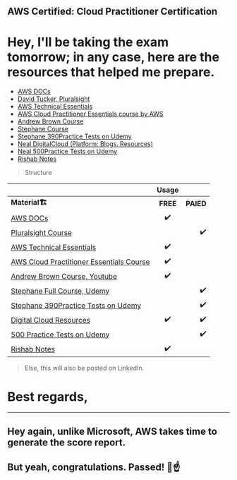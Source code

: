 ## AWS Certified: Cloud Practitioner Certification

# Hey, I'll be taking the exam tomorrow; in any case, here are the resources that helped me prepare.




- [AWS DOCs](https://docs.aws.amazon.com/)
- [David Tucker, Pluralsight](https://www.pluralsight.com/paths/aws-certified-cloud-practitioner-clf-c01?exp=2)
- [AWS Technical Essentials](https://explore.skillbuilder.aws/learn/course/1851/play/45289/aws-technical-essentials)
- [AWS Cloud Practitioner Essentials course by AWS](https://explore.skillbuilder.aws/learn/course/9449/exam-prep-aws-certified-cloud-practitioner)
- [Andrew Brown Course](https://www.youtube.com/watch?v=SOTamWNgDKc)
- [Stephane Course](https://www.udemy.com/course/aws-certified-cloud-practitioner-new/)
- [Stephane 390Practice Tests on Udemy](https://www.udemy.com/course/practice-exams-aws-certified-cloud-practitioner/)
- [Neal DigitalCloud (Platform: Blogs, Resources)](https://digitalcloud.training/)
- [Neal 500Practice Tests on Udemy](https://www.udemy.com/course/aws-certified-cloud-practitioner-practice-exams-c/)
- [Rishab Notes](https://notes.rishab.cloud/aws-cloudpractitioner)

> Structure

| |  Usage|     |
|:-------- |:--------:| --------:|
| <b>Material<b>🏗️        |  <b>FREE<b>   |     <b>PAIED<b> |
| [AWS DOCs](https://docs.aws.amazon.com/)      |  ✔️    |     |
| [Pluralsight Course](https://www.pluralsight.com/paths/aws-certified-cloud-practitioner-clf-c01?exp=2)      |      | ✔️     |
| [AWS Technical Essentials](https://explore.skillbuilder.aws/learn/course/1851/play/45289/aws-technical-essentials)      | ✔️      |     |
| [AWS Cloud Practitioner Essentials Course](https://explore.skillbuilder.aws/learn/course/9449/exam-prep-aws-certified-cloud-practitioner)      |    ✔️ |     |
|  [Andrew Brown Course, Youtube](https://www.youtube.com/watch?v=SOTamWNgDKc)       |   ✔️   |      |
|  [Stephane Full Course, Udemy](https://www.udemy.com/course/aws-certified-cloud-practitioner-new/)      |  |   ✔️   |
| [Stephane 390Practice Tests on Udemy](https://www.udemy.com/course/practice-exams-aws-certified-cloud-practitioner/)      |   |   ✔️   |
| [Digital Cloud Resources ](https://digitalcloud.training/)      |   ✔️| ✔️   |
|[500 Practice Tests on Udemy](https://www.udemy.com/course/aws-certified-cloud-practitioner-practice-exams-c/)      |     |   ✔️   |
| [Rishab Notes](https://notes.rishab.cloud/aws-cloudpractitioner)      |  ✔️    |      |

> Else, this will also be posted on LinkedIn.

# Best regards, 

---

## Hey again, unlike Microsoft, AWS takes time to generate the score report. 
## But yeah, congratulations. Passed! 🚀☝️